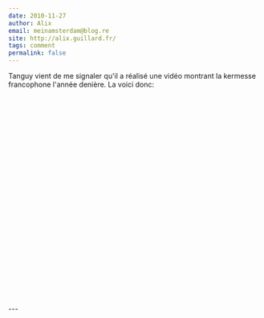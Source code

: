 ```yaml
---
date: 2010-11-27
author: Alix
email: meinamsterdam@blog.re
site: http://alix.guillard.fr/
tags: comment
permalink: false
---
```


<p>
Tanguy vient de me signaler qu'il a réalisé une vidéo montrant la kermesse francophone l'année denière. La voici donc:
<br/><br/>
<div style="text-align:center;">
<object width="480" height="385"><param name="movie" value="http://www.youtube.com/v/Q4XB8tS4LYI?fs=1&amp;hl=en_US&amp;color1=0xe1600f&amp;color2=0xfebd01"></param><param name="allowFullScreen" value="true"></param><param name="allowscriptaccess" value="always"></param><embed src="http://www.youtube.com/v/Q4XB8tS4LYI?fs=1&amp;hl=en_US&amp;color1=0xe1600f&amp;color2=0xfebd01" type="application/x-shockwave-flash" allowscriptaccess="always" allowfullscreen="true" width="480" height="385"></embed></object> 
</div>
</p>
---
